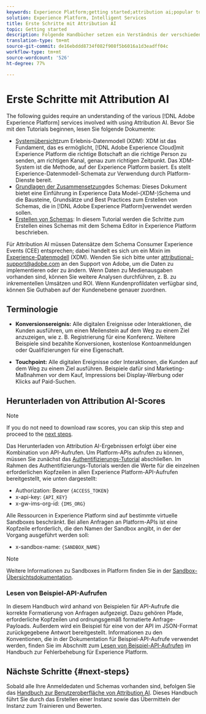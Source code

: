 ```yaml
---
keywords: Experience Platform;getting started;attribution ai;popular topics
solution: Experience Platform, Intelligent Services
title: Erste Schritte mit Attribution AI
topic: Getting started
description: Folgende Handbücher setzen ein Verständnis der verschiedenen Adobe Experience Platform-Dienste voraus, die mit der Verwendung von Attribution AI verbunden sind. Bevor Sie mit den Tutorials beginnen, lesen Sie folgende Dokumente.
translation-type: tm+mt
source-git-commit: de16ebddd8734f082f908f5b6016a1d3eadff04c
workflow-type: tm+mt
source-wordcount: '526'
ht-degree: 77%

---
```



# Erste Schritte mit Attribution AI

The following guides require an understanding of the various [!DNL Adobe Experience Platform] services involved with using Attribution AI. Bevor Sie mit den Tutorials beginnen, lesen Sie folgende Dokumente:

- [Systemübersicht](../../xdm/home.md)zum Erlebnis-Datenmodell (XDM): XDM ist das Fundament, das es ermöglicht, [!DNL Adobe Experience Cloud]mit Experience Platform die richtige Botschaft an die richtige Person zu senden, am richtigen Kanal, genau zum richtigen Zeitpunkt. Das XDM-System ist die Methode, auf der Experience Platform basiert. Es stellt Experience-Datenmodell-Schemata zur Verwendung durch Platform-Dienste bereit.
- [Grundlagen der Zusammensetzung](../../xdm/schema/composition.md)des Schemas: Dieses Dokument bietet eine Einführung in Experience Data Model-(XDM-)Schema und die Bausteine, Grundsätze und Best Practices zum Erstellen von Schemas, die in [!DNL Adobe Experience Platform]verwendet werden sollen.
- [Erstellen von Schemas](../../xdm/tutorials/create-schema-ui.md): In diesem Tutorial werden die Schritte zum Erstellen eines Schemas mit dem Schema Editor in Experience Platform beschrieben.

Für Attribution AI müssen Datensätze dem Schema Consumer Experience Events (CEE) entsprechen; dabei handelt es sich um ein Mixin im [Experience-Datenmodell](../../xdm/home.md) (XDM). Wenden Sie sich bitte unter attributionai-support@adobe.com an den Support von Adobe, um die Daten zu implementieren oder zu ändern. Wenn Daten zu Medienausgaben vorhanden sind, können Sie weitere Analysen durchführen, z. B. zu inkrementellen Umsätzen und ROI. Wenn Kundenprofildaten verfügbar sind, können Sie Guthaben auf der Kundenebene genauer zuordnen.

## Terminologie

- **Konversionsereignis:** Alle digitalen Ereignisse oder Interaktionen, die Kunden ausführen, um einen Meilenstein auf dem Weg zu einem Ziel anzuzeigen, wie z. B. Registrierung für eine Konferenz. Weitere Beispiele sind bezahlte Konversionen, kostenlose Kontoanmeldungen oder Qualifizierungen für eine Eigenschaft.

- **Touchpoint:** Alle digitalen Ereignisse oder Interaktionen, die Kunden auf dem Weg zu einem Ziel ausführen. Beispiele dafür sind Marketing-Maßnahmen vor dem Kauf, Impressions bei Display-Werbung oder Klicks auf Paid-Suchen.

## Herunterladen von Attribution AI-Scores

>[!NOTE]
>
>If you do not need to download raw scores, you can skip this step and proceed to the [next steps](#next-steps).

Das Herunterladen von Attribution AI-Ergebnissen erfolgt über eine Kombination von API-Aufrufen. Um Platform-APIs aufrufen zu können, müssen Sie zunächst das [Authentifizierungs-Tutorial](../../tutorials/authentication.md) abschließen. Im Rahmen des Authentifizierungs-Tutorials werden die Werte für die einzelnen erforderlichen Kopfzeilen in allen Experience Platform-API-Aufrufen bereitgestellt, wie unten dargestellt:

- Authorization: Bearer `{ACCESS_TOKEN}`
- x-api-key: `{API_KEY}`
- x-gw-ims-org-id: `{IMS_ORG}`

Alle Ressourcen in Experience Platform sind auf bestimmte virtuelle Sandboxes beschränkt. Bei allen Anfragen an Platform-APIs ist eine Kopfzeile erforderlich, die den Namen der Sandbox angibt, in der der Vorgang ausgeführt werden soll:

- x-sandbox-name: `{SANDBOX_NAME}`

>[!NOTE]
>
>Weitere Informationen zu Sandboxes in Platform finden Sie in der [Sandbox-Übersichtsdokumentation](../../sandboxes/home.md).

### Lesen von Beispiel-API-Aufrufen

In diesem Handbuch wird anhand von Beispielen für API-Aufrufe die korrekte Formatierung von Anfragen aufgezeigt. Dazu gehören Pfade, erforderliche Kopfzeilen und ordnungsgemäß formatierte Anfrage-Payloads. Außerdem wird ein Beispiel für eine von der API im JSON-Format zurückgegebene Antwort bereitgestellt. Informationen zu den Konventionen, die in der Dokumentation für Beispiel-API-Aufrufe verwendet werden, finden Sie im Abschnitt zum [Lesen von Beispiel-API-Aufrufen](../../landing/troubleshooting.md) im Handbuch zur Fehlerbehebung für Experience Platform.

## Nächste Schritte {#next-steps}

Sobald alle Ihre Anmeldedaten und Schemas vorhanden sind, befolgen Sie das [Handbuch zur Benutzeroberfläche von Attribution AI](./user-guide.md). Dieses Handbuch führt Sie durch das Erstellen einer Instanz sowie das Übermitteln der Instanz zum Trainieren und Bewerten.